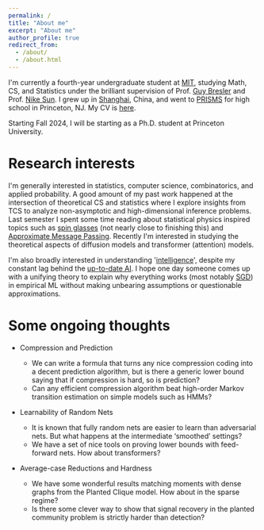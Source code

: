 ```yaml
---
permalink: /
title: "About me"
excerpt: "About me"
author_profile: true
redirect_from: 
  - /about/
  - /about.html
---
```


I'm currently a fourth-year undergraduate student at [MIT](https://www.mit.edu/), studying Math, CS, and Statistics under the brilliant supervision of Prof. [Guy Bresler](https://www.mit.edu/~gbresler/) and Prof. [Nike Sun](https://math.mit.edu/~nsun/). I grew up in [Shanghai](https://www.instagram.com/p/C1Z2Pj5MLH3/?hl=en), China, and went to [PRISMS](https://prismsus.org/) for high school in Princeton, NJ. My CV is [here](../assets/Tianze_CV_0508.pdf).

Starting Fall 2024, I will be starting as a Ph.D. student at Princeton University. 

Research interests
======
I'm generally interested in statistics, computer science, combinatorics, and applied probability. A good amount of my past work happened at the intersection of theoretical CS and statistics where I explore insights from TCS to analyze non-asymptotic and high-dimensional inference problems. Last semester I spent some time reading about statistical physics inspired topics such as [spin glasses](https://arxiv.org/abs/2204.02909) (not nearly close to finishing this) and [Approximate Message Passing](https://arxiv.org/abs/2302.03682). Recently I'm interested in studying the theoretical aspects of diffusion models and transformer (attention) models.

I'm also broadly interested in understanding '[intelligence](https://www.britannica.com/technology/artificial-intelligence)', despite my constant lag behind the [up-to-date AI](https://openreview.net/group?id=ICLR.cc/2024/Conference#tab-active-submissions). I hope one day someone comes up with a unifying theory to explain why everything works (most notably [SGD](https://arxiv.org/abs/2001.02992)) in empirical ML without making unbearing assumptions or questionable approximations.



Some ongoing thoughts
======
* Compression and Prediction
  * We can write a formula that turns any nice compression coding into a decent prediction algorithm, but is there a generic lower bound saying that if compression is hard, so is prediction?
  * Can any efficient compression algorithm beat high-order Markov transition estimation on simple models such as HMMs?

* Learnability of Random Nets
  * It is known that fully random nets are easier to learn than adversarial nets. But what happens at the intermediate ‘smoothed’ settings?
  * We have a set of nice tools on proving lower bounds with feed-forward nets. How about transformers?


* Average-case Reductions and Hardness
  * We have some wonderful results matching moments with dense graphs from the Planted Clique model. How about in the sparse regime?
  * Is there some clever way to show that signal recovery in the planted community problem is strictly harder than detection?

